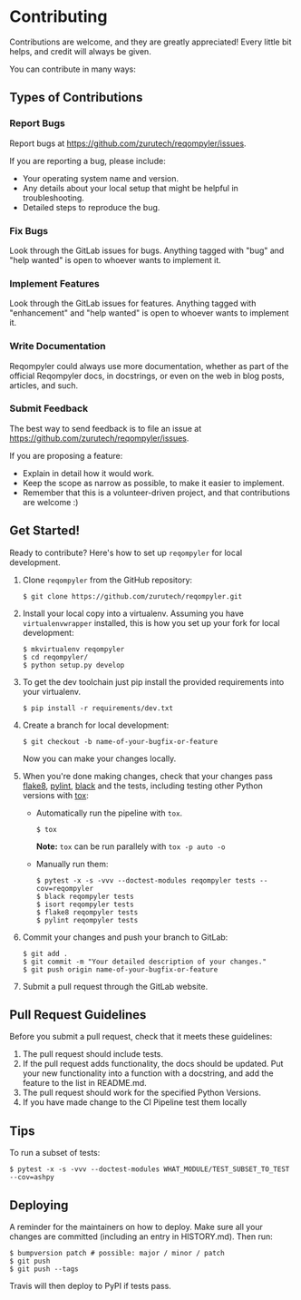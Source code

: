 # Contributing

Contributions are welcome, and they are greatly appreciated! Every little bit
helps, and credit will always be given.

You can contribute in many ways:

## Types of Contributions

### Report Bugs

Report bugs at https://github.com/zurutech/reqompyler/issues.

If you are reporting a bug, please include:

- Your operating system name and version.
- Any details about your local setup that might be helpful in troubleshooting.
- Detailed steps to reproduce the bug.

### Fix Bugs

Look through the GitLab issues for bugs. Anything tagged with "bug" and "help
wanted" is open to whoever wants to implement it.

### Implement Features

Look through the GitLab issues for features. Anything tagged with "enhancement"
and "help wanted" is open to whoever wants to implement it.

### Write Documentation

Reqompyler could always use more documentation, whether as
part of the official Reqompyler docs, in docstrings,
or even on the web in blog posts, articles, and such.

### Submit Feedback

The best way to send feedback is to file an issue at https://github.com/zurutech/reqompyler/issues.

If you are proposing a feature:

- Explain in detail how it would work.
- Keep the scope as narrow as possible, to make it easier to implement.
- Remember that this is a volunteer-driven project, and that contributions
  are welcome :)

## Get Started!

Ready to contribute? Here's how to set up `reqompyler` for local development.

1. Clone `reqompyler` from the GitHub repository:

    ```console
    $ git clone https://github.com/zurutech/reqompyler.git
    ```

2. Install your local copy into a virtualenv. Assuming you have `virtualenvwrapper` installed, this is how you set up your fork for local development:

    ```console
    $ mkvirtualenv reqompyler
    $ cd reqompyler/
    $ python setup.py develop
    ```

3. To get the dev toolchain just pip install the provided requirements into your virtualenv.

    ```console
    $ pip install -r requirements/dev.txt
    ```

4. Create a branch for local development:

    ```console
    $ git checkout -b name-of-your-bugfix-or-feature
    ```

   Now you can make your changes locally.

5. When you're done making changes, check that your changes pass [flake8], [pylint], [black] and the tests, including testing other Python versions with [tox]:

    - Automatically run the pipeline with `tox`.

        ```console
        $ tox
        ```
        **Note:** `tox` can be run parallely with `tox -p auto -o`

    - Manually run them:

        ```console
        $ pytest -x -s -vvv --doctest-modules reqompyler tests --cov=reqompyler
        $ black reqompyler tests
        $ isort reqompyler tests
        $ flake8 reqompyler tests
        $ pylint reqompyler tests
        ```

6. Commit your changes and push your branch to GitLab:

    ```console
    $ git add .
    $ git commit -m "Your detailed description of your changes."
    $ git push origin name-of-your-bugfix-or-feature
    ```

7. Submit a pull request through the GitLab website.


## Pull Request Guidelines

Before you submit a pull request, check that it meets these guidelines:

1. The pull request should include tests.
2. If the pull request adds functionality, the docs should be updated. Put
   your new functionality into a function with a docstring, and add the
   feature to the list in README.md.
3. The pull request should work for the specified Python Versions.
4. If you have made change to the CI Pipeline test them locally

## Tips

To run a subset of tests:

```console
$ pytest -x -s -vvv --doctest-modules WHAT_MODULE/TEST_SUBSET_TO_TEST --cov=ashpy
```


## Deploying
<!-- TODO: Redo this section -->

A reminder for the maintainers on how to deploy.
Make sure all your changes are committed (including an entry in HISTORY.md).
Then run:

```console
$ bumpversion patch # possible: major / minor / patch
$ git push
$ git push --tags
```

Travis will then deploy to PyPI if tests pass.

<!-- Links -->
[black]: https://github.com/psf/black
[flake8-bugbear]: https://github.com/PyCQA/flake8-bugbear
[flake8]: https://github.com/PyCQA/flake8
[pylint]: https://github.com/PyCQA/pylint
[pytest-cov]: https://github.com/pytest-dev/pytest-cov
[pytest]: https://github.com/pytest-dev/pytest
[tox]: https://github.com/tox-dev/tox
